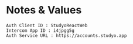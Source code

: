 # Notes & Values
```
Auth Client ID : StudyoReactWeb
Intercom App ID : i4jpgg5g
Auth Service URL : https://accounts.studyo.app
```